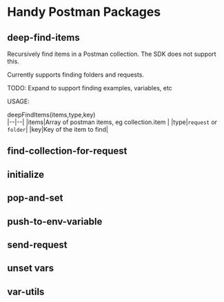 # Handy Postman Packages

## deep-find-items

Recursively find items in a Postman collection.  The SDK does not support this.  

Currently supports finding folders and requests.  

TODO: Expand to support finding examples, variables, etc  

USAGE:  

deepFindItems(items,type,key)  
|--|--|
|items|Array of postman items, eg collection.item  |
|type|`request` or `folder`|
|key|Key of the item to find|


## find-collection-for-request
## initialize
## pop-and-set
## push-to-env-variable
## send-request
## unset vars
## var-utils